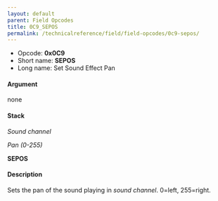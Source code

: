 ```yaml
---
layout: default
parent: Field Opcodes
title: 0C9_SEPOS
permalink: /technicalreference/field/field-opcodes/0c9-sepos/
---
```


-   Opcode: **0x0C9**
-   Short name: **SEPOS**
-   Long name: Set Sound Effect Pan

#### Argument

none

#### Stack

  
*Sound channel*

*Pan (0-255)*

**SEPOS**

#### Description

Sets the pan of the sound playing in *sound channel*. 0=left, 255=right.
